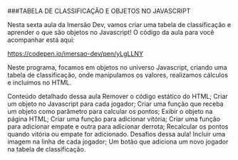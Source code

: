 ###TABELA DE CLASSIFICAÇÃO E OBJETOS NO JAVASCRIPT

Nesta sexta aula da Imersão Dev, vamos criar uma tabela de classificação e aprender o que são objetos no Javascript! O código da aula para você acompanhar está aqui:

https://codepen.io/imersao-dev/pen/yLgLLNY

Neste programa, focamos em objetos no universo Javascript, criando uma tabela de classificação, onde manipulamos os valores, realizamos cálculos e incluímos no HTML.

Conteúdo detalhado dessa aula
Remover o código estático do HTML;
Criar um objeto no Javascript para cada jogador;
Criar uma função que receba um objeto como parâmetro para calcular os pontos;
Exibir o objeto na página HTML;
Criar uma função para adicionar vitória;
Criar uma função para adicionar empate e outra para adicionar derrota;
Recalcular os pontos quando vitória ou empate for adicionado.
Desafios dessa aula!
Incluir uma imagem na linha de cada jogador;
Um botão que adiciona um novo jogador na tabela de classificação.
